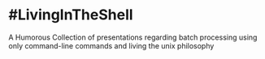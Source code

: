 # #LivingInTheShell

A Humorous Collection of presentations regarding batch processing using only command-line commands and living the unix philosophy